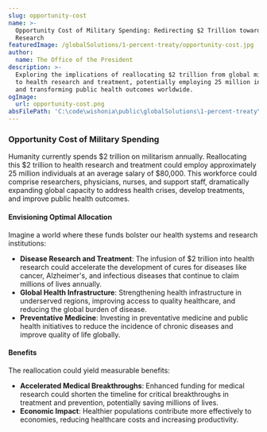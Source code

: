 ```yaml
---
slug: opportunity-cost
name: >-
  Opportunity Cost of Military Spending: Redirecting $2 Trillion towards Health
  Research
featuredImage: /globalSolutions/1-percent-treaty/opportunity-cost.jpg
author:
  name: The Office of the President
description: >-
  Exploring the implications of reallocating $2 trillion from global militarism
  to health research and treatment, potentially employing 25 million individuals
  and transforming public health outcomes worldwide.
ogImage:
  url: opportunity-cost.png
absFilePath: 'C:\code\wishonia\public\globalSolutions\1-percent-treaty\opportunity-cost.md'
---
```

### Opportunity Cost of Military Spending

Humanity currently spends $2 trillion on militarism annually. Reallocating this $2 trillion to health research and treatment could employ approximately 25 million individuals at an average salary of $80,000. This workforce could comprise researchers, physicians, nurses, and support staff, dramatically expanding global capacity to address health crises, develop treatments, and improve public health outcomes.

#### Envisioning Optimal Allocation

Imagine a world where these funds bolster our health systems and research institutions:

- **Disease Research and Treatment**: The infusion of $2 trillion into health research could accelerate the development of cures for diseases like cancer, Alzheimer's, and infectious diseases that continue to claim millions of lives annually.
- **Global Health Infrastructure**: Strengthening health infrastructure in underserved regions, improving access to quality healthcare, and reducing the global burden of disease.
- **Preventative Medicine**: Investing in preventative medicine and public health initiatives to reduce the incidence of chronic diseases and improve quality of life globally.

#### Benefits

The reallocation could yield measurable benefits:

- **Accelerated Medical Breakthroughs**: Enhanced funding for medical research could shorten the timeline for critical breakthroughs in treatment and prevention, potentially saving millions of lives.
- **Economic Impact**: Healthier populations contribute more effectively to economies, reducing healthcare costs and increasing productivity.
